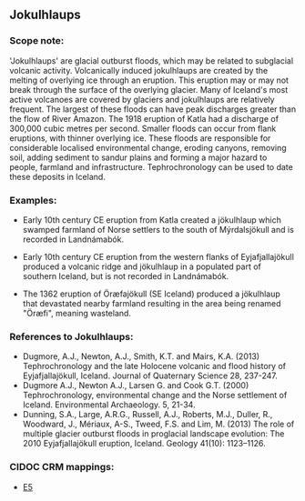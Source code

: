 ## Jokulhlaups

###  Scope note: 

'Jokulhlaups' are glacial outburst floods, which may be related to subglacial volcanic activity. Volcanically induced jokulhlaups are created by the melting of overlying ice through an eruption. This eruption may or may not break through the surface of the overlying glacier. Many of Iceland's most active volcanoes are covered by glaciers and jokulhlaups are relatively frequent. The largest of these floods can have peak discharges greater than the flow of River Amazon. The 1918 eruption of Katla had a discharge of 300,000 cubic metres per second. Smaller floods can occur from flank eruptions, with thinner overlying ice. These floods are responsible for considerable localised environmental change, eroding canyons, removing soil, adding sediment to sandur plains and forming a major hazard to people, farmland and infrastructure. Tephrochronology can be used to date these deposits in Iceland.

### Examples: 

* Early 10th century CE eruption from Katla created a jökulhlaup which swamped farmland of Norse settlers to the south of Mýrdalsjökull and is recorded in Landnámabók.

* Early 10th century CE eruption from the western flanks of Eyjafjallajökull produced a volcanic ridge and jökulhlaup in a populated part of southern Iceland, but is not recorded in Landnámabók.

* The 1362 eruption of Öræfajökull (SE Iceland) produced a jökulhlaup that devastated nearby farmland resulting in the area being renamed "Öræfi", meaning wasteland.


### References to Jokulhlaups:

* Dugmore, A.J., Newton, A.J., Smith, K.T. and Mairs, K.A. (2013)  Tephrochronology and the late Holocene volcanic and flood history of Eyjafjallajökull, Iceland. Journal of Quaternary Science 28, 237-247.
* Dugmore A.J., Newton A.J., Larsen G. and Cook G.T. (2000)  Tephrochronology, environmental change and the Norse settlement of Iceland.  Environmental Archaeology. 5, 21-34.
* Dunning, S.A., Large, A.R.G., Russell, A.J., Roberts, M.J., Duller, R., Woodward, J.,  Mériaux, A-S., Tweed, F.S. and Lim, M. (2013) The role of multiple glacier outburst floods in proglacial landscape evolution:  The 2010 Eyjafjallajökull eruption, Iceland. Geology 41(10): 1123–1126.

### CIDOC CRM mappings: 

* [E5](http://www.cidoc-crm.org/Entity/e5-event/version-6.2.1)